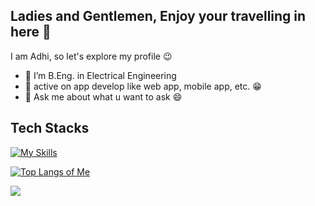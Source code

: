 ## Ladies and Gentlemen, Enjoy your travelling in here 👋

I am Adhi, so let's explore my profile 😉

- 🔭 I’m B.Eng. in Electrical Engineering
- 🌱 active on app develop like web app, mobile app, etc. 😁
- 💬 Ask me about what u want to ask 😄

## Tech Stacks
[![My Skills](https://skillicons.dev/icons?i=js,html,css,sass,python,nginx,laravel,php,git,mysql,postgresql,flutter,dart,c,cpp,tailwindcss,bootstrap,supabase,firebase,nextjs,vuejs,figma,bash)](https://skillicons.dev)

[![Top Langs of Me](https://github-readme-stats.vercel.app/api/top-langs/?username=adhiiimf&layout=compact)](https://github.com/adhiiimf)

[![](https://komarev.com/ghpvc/?username=adhiiimf)](https://github.com/adhiiimf)
